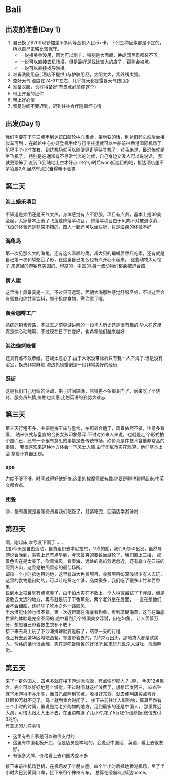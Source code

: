 # Bali

## 出发前准备(Day 1)
1. 自己换了$200现钞加差不多同等金额人民币+卡。下列三种因素都是不定的，所以自己策略比较保守。
   - 一说换美金没用，因为可以刷卡，特别是大面额，换成印尼币都装不下。
   - 一说可以直接去机场换，但是最好是找比较大的店子，否则会被坑。
   - 一说可以直接找导游换。
2. 准备洗刷用品( 酒店不提供 )与护肤用品，太阳太大，紫外线太强。
3. 查好天气:温度在24-31°左右，几乎每天都是雷暴天气(想哭)
4. 准备衣服，长裤得备好(有景点必须穿这个)
5. 带上齐全的证件
6. 带上好心情
7. 留足时间不要迟到，迟到往往会伴随着坏心情

## 出发(Day 1)
我们需要在下午三点半到达蛇口邮轮中心集合，坐地铁的话，到达旧码头然后坐接驳车可到
，在邮轮中心办好登机手续与行李托运就可以坐船前往香港国际机场了.
航程半个小时左右，到达机场就可以随便逛逛等待登机了，对我来说，最恐怖就是坐飞机了，
特别是在通知有不寻常气流的时候，自己身边又没人可以说说话，
那就更恐怖了.直到飞到陆地上空才好点.四个小时后wom抵达目的地，抵达酒店差不多凌晨2点.居然有点兴奋得睡不着觉.

## 第二天
### 海上娱乐项目
不知道是太困还是天气太热，身体感觉有点不舒服，项目有点贵，基本上是30美金起，大家基本上选了飞鱼或降落伞项目，
降落伞项目由于风向不对被迫取消，飞鱼的体验还是非常不错的，四人一起还可以坐快艇，只是湿身的体验不好.
### 海龟岛
第一次见那么大的海龟，还有这么温顺的鹰，超大只的蝙蝠居然只吃素，还有就是自己第一次和蟒蛇合了影，在这里自己怎么也有点开心不起来，
这些动物太可怜了.来这里的游客有美国的、印度的、中国的.每一波动物们都会被迫合照.
### 情人崖
这里海上风景真是一流，不过只可远观，面朝大海那种感觉舒服至极，不过这里会有蜜蜂和你共享饮料，猴子抢你食物，需注意了哦.
### 黄金咖啡工厂
熟练的销售套路，不过去之前导游讲解的一段华人历史还是很有趣的.华人在这里真是惊心动魄啊，不过现在日子在变好，也希望他们越来越好.
### 海边烧烤晚餐
还真有点不敢恭维，苍蝇太恶心了.由于大家没带泳裤只有我一人下海了.但是没有浴室，换洗非常麻烦.海边抓螃蟹倒是一段非常美好的经历.
### 逛街
这是我们自己组织的活动，由于时间较晚，店铺差不多都关门了，后来吃了个烧烤，服务员热情,价格也实惠.比划英语的姿势太难忘.

## 第三天
第三天行程不多，主要是海王庙与皇宫，拍照最合适了，风景依然不错，注意多看看，
贴米仪式与皇宫的合影女孩印象最深.不过对外来人来说，也就是走
个形式拍个照而已，还有一个很有意思的事情是去传统市场，砍价真是件技术含量非常高的事情，
我很喜欢来这种地方体会一下风土人情.由于印尼币实在难算，他们基本上会
拿着计算器比划。
### spa
力度不够不够，时间过得好快好快.这里的按摩师很有趣.你要是聊也聊得起来.中英文都会点.
### 团餐
😄，最有趣就是看服务员看我们吃饭了，赶紧吃完，回酒店学游泳啦.

## 第四天
啊，刚起床,幸亏没下雨了……  
(接)今天是自由活动，自费组织去本尼拉岛，11点的船，我们9点50出发，虽然导游说会晚到，事实上还有点早到，今天最爽的要数坐游轮了，我们直上三楼，
那景色实在是太美了，吹着海风，看着海，远处的岛屿忽远忽近，还有矗立在云端的阿贡火山，这里是拍照留恋的最佳场所。  
邮轮一个小时抵达目的地，这里有四大免费项目，收费项目如深浅很少有人去玩，这里的食物是自助的，可以让吃货吃个够，品类很多，我们吃了很多山竹和百香果.  
说到水上项目就有点坑爹了，由于怕水实在不敢上，个人稍微尝试了下浮潜，但是没敢去太远的地方，再有就是玩了下香蕉船，两个老外坐在后面，
一直在想他们会不会翻船，还好除了吃水之外一路顺风.  
半水潜艇体验也很不错，第一次近距离在海底看到鱼，看到珊瑚海草，这与在海底世界的体验是完全不同的.途中看到几个外国美女浮潜，自在如鱼，
让人羡慕万分，想想自己带着救生衣都不敢下..  
接下来去岛上玩了下沙滩排球就要返航了，结束一天的行程.  
晚上有去到繁华区域吃西餐，导游带着去的，打的2万出头，那地方大都是欧美人，价格的话也很合理，实在是吃饭聚餐的好场所.回来玩几盘杀人游戏，洗澡睡觉...

## 第五天
来了一群外国人，四点多就在楼下游泳池洗澡，有点像印度人？..啊，
今天12点集合，完全可以好好地睡个懒觉，不过时间就这样浪费了，想想印度阿三，
四点钟就下水游得不亦乐乎，而自己痴睡到10点。收拾好东西，就去便利店买点零食，转眼10万就不见了，马上就到集合时间了，
接下来前往洋人街购物，算算居然有三个小时的时间，虽说是给老外购物的地方，见到最多的还是中国人，
那里靠近大海，可惜太阳太大出不去，在里边瞎逛了几小时,花了5万吃个蛋炒饭(微信支付92折)。  
有意思的几件事情  
* 这里有些店家是可以微信支付的
* 这里有中国老板开店，但是店员是本地的，会说点中国话、英语，看上去很友好。
* 有很多大牌，价格看上去和国内差不多  

接下来前往机场登机，在机场发了个朋友圈。四个半小时后抵达香港机场，坐了半小时大巴到黄冈口岸，接下来租个神州专车，
总算在凌晨3点抵达home。

